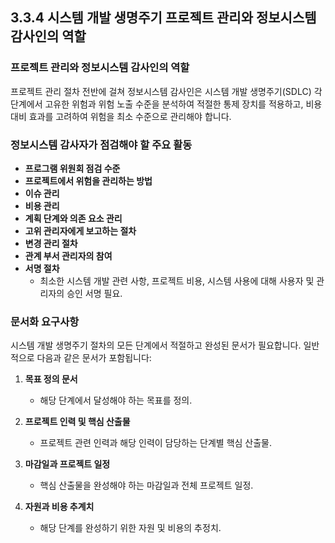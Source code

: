 ## 3.3.4 시스템 개발 생명주기 프로젝트 관리와 정보시스템 감사인의 역할

### 프로젝트 관리와 정보시스템 감사인의 역할

프로젝트 관리 절차 전반에 걸쳐 정보시스템 감사인은 시스템 개발 생명주기(SDLC) 각 단계에서 고유한 위험과 위험 노출 수준을 분석하여 적절한 통제 장치를 적용하고, 비용 대비 효과를 고려하여 위험을 최소 수준으로 관리해야 합니다.

### 정보시스템 감사자가 점검해야 할 주요 활동

- **프로그램 위원회 점검 수준**
- **프로젝트에서 위험을 관리하는 방법**
- **이슈 관리**
- **비용 관리**
- **계획 단계와 의존 요소 관리**
- **고위 관리자에게 보고하는 절차**
- **변경 관리 절차**
- **관계 부서 관리자의 참여**
- **서명 절차**  
  - 최소한 시스템 개발 관련 사항, 프로젝트 비용, 시스템 사용에 대해 사용자 및 관리자의 승인 서명 필요.

### 문서화 요구사항

시스템 개발 생명주기 절차의 모든 단계에서 적절하고 완성된 문서가 필요합니다. 일반적으로 다음과 같은 문서가 포함됩니다:

1. **목표 정의 문서**  
   - 해당 단계에서 달성해야 하는 목표를 정의.

2. **프로젝트 인력 및 핵심 산출물**  
   - 프로젝트 관련 인력과 해당 인력이 담당하는 단계별 핵심 산출물.

3. **마감일과 프로젝트 일정**  
   - 핵심 산출물을 완성해야 하는 마감일과 전체 프로젝트 일정.

4. **자원과 비용 추계치**  
   - 해당 단계를 완성하기 위한 자원 및 비용의 추정치.
